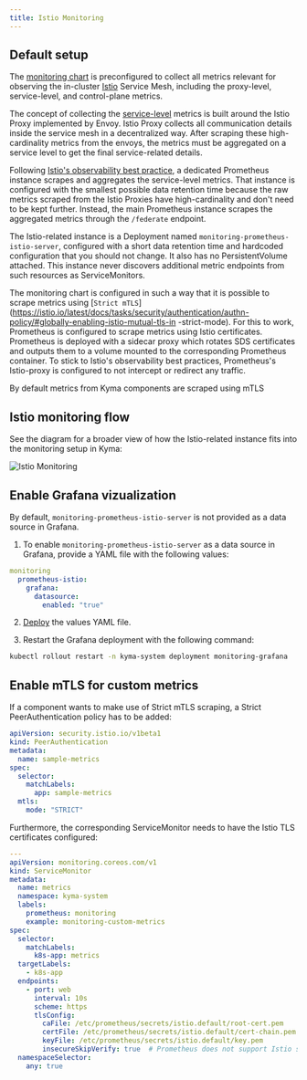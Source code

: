 ```yaml
---
title: Istio Monitoring
---
```


## Default setup

The [monitoring chart](https://github.com/kyma-project/kyma/blob/main/resources/monitoring/values.yaml) is preconfigured to collect all metrics relevant for observing the in-cluster [Istio](https://istio.io/latest/docs/concepts/observability/) Service Mesh, including the proxy-level, service-level, and control-plane metrics.

The concept of collecting the [service-level](https://istio.io/latest/docs/concepts/observability/#service-level-metrics) metrics is built around the Istio Proxy implemented by Envoy. Istio Proxy collects all communication details inside the service mesh in a decentralized way. After scraping these high-cardinality metrics from the envoys, the metrics must be aggregated on a service level to get the final service-related details.

Following [Istio's observability best practice](https://istio.io/latest/docs/ops/best-practices/observability/), a dedicated Prometheus instance scrapes and aggregates the service-level metrics. That instance is configured with the smallest possible data retention time because the raw metrics scraped from the Istio Proxies have high-cardinality and don't need to be kept further. Instead, the main Prometheus instance scrapes the aggregated metrics through the `/federate` endpoint.

The Istio-related instance is a Deployment named `monitoring-prometheus-istio-server`, configured with a short data retention time and hardcoded configuration that you should not change. It also has no PersistentVolume attached. This instance never discovers additional metric endpoints from such resources as ServiceMonitors.

The monitoring chart is configured in such a way that it is possible to scrape metrics using [`Strict mTLS`]
(https://istio.io/latest/docs/tasks/security/authentication/authn-policy/#globally-enabling-istio-mutual-tls-in
-strict-mode). For this to work, Prometheus is configured to scrape metrics using Istio certificates. Prometheus is deployed with a sidecar proxy which rotates SDS certificates and outputs them to a volume mounted to the 
corresponding Prometheus container. To stick to Istio's observability best practices, Prometheus's Istio-proxy is configured to not intercept or redirect any traffic.

By default metrics from Kyma components are scraped using mTLS

## Istio monitoring flow

See the diagram for a broader view of how the Istio-related instance fits into the monitoring setup in Kyma:

![Istio Monitoring](./assets/monitoring-istio.svg)

## Enable Grafana vizualization

By default, `monitoring-prometheus-istio-server` is not provided as a data source in Grafana.

1. To enable `monitoring-prometheus-istio-server` as a data source in Grafana, provide a YAML file with the following values:

  ```yaml
  monitoring  
    prometheus-istio:
      grafana:
        datasource:
          enabled: "true"
  ```

2. [Deploy](../../../04-operation-guides/operations/03-change-kyma-config-values.md) the values YAML file.

3. Restart the Grafana deployment with the following command:

  ```bash
  kubectl rollout restart -n kyma-system deployment monitoring-grafana
  ```

## Enable mTLS for custom metrics

If a component wants to make use of Strict mTLS scraping, a Strict PeerAuthentication policy has to be added:

```yaml
apiVersion: security.istio.io/v1beta1
kind: PeerAuthentication
metadata:
  name: sample-metrics
spec:
  selector:
    matchLabels:
      app: sample-metrics
  mtls:
    mode: "STRICT"
```

Furthermore, the corresponding ServiceMonitor needs to have the Istio TLS certificates configured:

```yaml
---
apiVersion: monitoring.coreos.com/v1
kind: ServiceMonitor
metadata:
  name: metrics
  namespace: kyma-system
  labels:
    prometheus: monitoring
    example: monitoring-custom-metrics
spec:
  selector:
    matchLabels:
      k8s-app: metrics
  targetLabels:
    - k8s-app
  endpoints:
    - port: web
      interval: 10s
      scheme: https
      tlsConfig: 
        caFile: /etc/prometheus/secrets/istio.default/root-cert.pem
        certFile: /etc/prometheus/secrets/istio.default/cert-chain.pem
        keyFile: /etc/prometheus/secrets/istio.default/key.pem
        insecureSkipVerify: true  # Prometheus does not support Istio security naming, thus skip verifying target pod ceritifcate
  namespaceSelector:
    any: true
```
